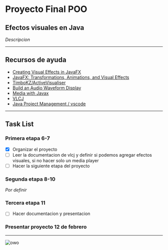 # Proyecto Final POO

## Efectos visuales en Java

*Descripcion*

---
## Recursos de ayuda
- [Creating Visual Effects in JavaFX](https://docs.oracle.com/javafx/2/visual_effects/jfxpub-visual_effects.htm)
- [JavaFX: Transformations, Animations, and Visual Effects](https://docs.oracle.com/javase/8/javafx/visual-effects-tutorial/effect-types.htm)
- [TimboKZ/ActiveVisualiser](https://github.com/TimboKZ/ActiveVisualiser)
- [Build an Audio Waveform Display](https://web.archive.org/web/20090221151851/http://codeidol.com/java/swing/Audio/Build-an-Audio-Waveform-Display/)
- [Media with Javax](https://www.javatpoint.com/media-with-javafx)
- [VLCJ](https://www.tutorialspoint.com/vlcj/vlcj_overview.htm)
- [Java Project Management / vscode](https://code.visualstudio.com/docs/java/java-project)
---
## Task List
### Primera etapa 6-7
- [x] Organizar el proyecto
- [ ] Leer la documentacion de vlcj y definir si podemos agregar efectos visuales, si no hacer solo un media player
- [ ] Hacer la siguiente etapa del proyecto
### Segunda etapa 8-10
_Por definir_
### Tercera etapa 11
- [ ] Hacer documentacion y presentacion
### Presentar proyecto 12 de febrero
---

<img src="https://media2.giphy.com/media/HACWkf6IrkywE/giphy.gif" 
     alt="owo"
/>
